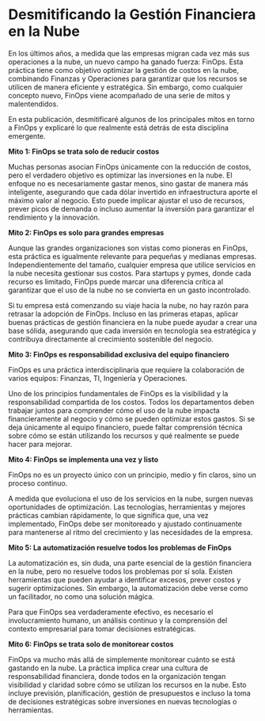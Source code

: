 # Desmitificando la Gestión Financiera en la Nube




<!--more-->

En los últimos años, a medida que las empresas migran cada vez más sus operaciones a la nube, un nuevo campo ha ganado fuerza: FinOps. Esta práctica tiene como objetivo optimizar la gestión de costos en la nube, combinando Finanzas y Operaciones para garantizar que los recursos se utilicen de manera eficiente y estratégica. Sin embargo, como cualquier concepto nuevo, FinOps viene acompañado de una serie de mitos y malentendidos.

En esta publicación, desmitificaré algunos de los principales mitos en torno a FinOps y explicaré lo que realmente está detrás de esta disciplina emergente.

**Mito 1: FinOps se trata solo de reducir costos**

Muchas personas asocian FinOps únicamente con la reducción de costos, pero el verdadero objetivo es optimizar las inversiones en la nube. El enfoque no es necesariamente gastar menos, sino gastar de manera más inteligente, asegurando que cada dólar invertido en infraestructura aporte el máximo valor al negocio. Esto puede implicar ajustar el uso de recursos, prever picos de demanda o incluso aumentar la inversión para garantizar el rendimiento y la innovación.

**Mito 2: FinOps es solo para grandes empresas**

Aunque las grandes organizaciones son vistas como pioneras en FinOps, esta práctica es igualmente relevante para pequeñas y medianas empresas. Independientemente del tamaño, cualquier empresa que utilice servicios en la nube necesita gestionar sus costos. Para startups y pymes, donde cada recurso es limitado, FinOps puede marcar una diferencia crítica al garantizar que el uso de la nube no se convierta en un gasto incontrolado.

Si tu empresa está comenzando su viaje hacia la nube, no hay razón para retrasar la adopción de FinOps. Incluso en las primeras etapas, aplicar buenas prácticas de gestión financiera en la nube puede ayudar a crear una base sólida, asegurando que cada inversión en tecnología sea estratégica y contribuya directamente al crecimiento sostenible del negocio.

**Mito 3: FinOps es responsabilidad exclusiva del equipo financiero**

FinOps es una práctica interdisciplinaria que requiere la colaboración de varios equipos: Finanzas, TI, Ingeniería y Operaciones.

Uno de los principios fundamentales de FinOps es la visibilidad y la responsabilidad compartida de los costos. Todos los departamentos deben trabajar juntos para comprender cómo el uso de la nube impacta financieramente al negocio y cómo se pueden optimizar estos gastos. Si se deja únicamente al equipo financiero, puede faltar comprensión técnica sobre cómo se están utilizando los recursos y qué realmente se puede hacer para mejorar.

**Mito 4: FinOps se implementa una vez y listo**

FinOps no es un proyecto único con un principio, medio y fin claros, sino un proceso continuo.

A medida que evoluciona el uso de los servicios en la nube, surgen nuevas oportunidades de optimización. Las tecnologías, herramientas y mejores prácticas cambian rápidamente, lo que significa que, una vez implementado, FinOps debe ser monitoreado y ajustado continuamente para mantenerse al ritmo del crecimiento y las necesidades de la empresa.

**Mito 5: La automatización resuelve todos los problemas de FinOps**

La automatización es, sin duda, una parte esencial de la gestión financiera en la nube, pero no resuelve todos los problemas por sí sola. Existen herramientas que pueden ayudar a identificar excesos, prever costos y sugerir optimizaciones. Sin embargo, la automatización debe verse como un facilitador, no como una solución mágica.

Para que FinOps sea verdaderamente efectivo, es necesario el involucramiento humano, un análisis continuo y la comprensión del contexto empresarial para tomar decisiones estratégicas.

**Mito 6: FinOps se trata solo de monitorear costos**

FinOps va mucho más allá de simplemente monitorear cuánto se está gastando en la nube. La práctica implica crear una cultura de responsabilidad financiera, donde todos en la organización tengan visibilidad y claridad sobre cómo se utilizan los recursos en la nube. Esto incluye previsión, planificación, gestión de presupuestos e incluso la toma de decisiones estratégicas sobre inversiones en nuevas tecnologías o herramientas.

